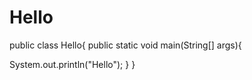 Hello
=====

public class Hello{
  public static void main(String[] args){

System.out.println("Hello");
}
}

